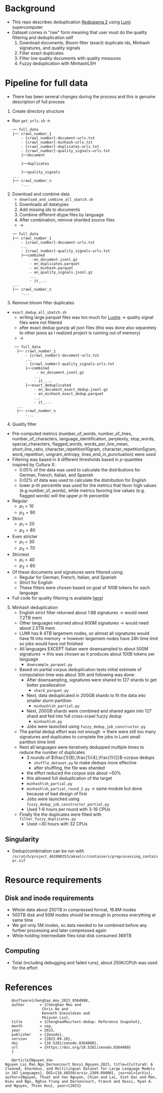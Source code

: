 # Background
- This repo describes deduplication [Redpajama 2](https://www.together.ai/blog/redpajama-data-v2) using [Lumi](https://www.together.ai/blog/redpajama-data-v2) supercomputer
- Dataset comes in "raw" form meaning that user must do the quality filtering and deduplication self
    1. Download documents, Bloom filter (exact) duplicate ids, Minhash signatures, and quality signals
    2. Filter exact duplicates
    3. Filter low quality documents with quality measures
    4. Fuzzy deduplication with MinhashLSH

# Pipeline for full data
- There has been several changes during the process and this is genuine description of full process
1. Create directory structure
- Run `get_urls.sh` &rarr; 
    ```
    ── full_data
    ├── crawl_number_1
        - {crawl_number}-document-urls.txt    
        - {crawl_number}-minhash-urls.txt  
        - {crawl_number}-duplicates-urls.txt  
        - {crawl_number}-quality_signals-urls.txt
        ├──document

        ├──duplicates

        ├──quality_signals
    ...
    ├── crawl_number_n
        -...
    ```
2. Download and combine data
    - `download_and_combine_all_sbatch.sh`
    1. Downloads all datatypes
    2. Add missing ids to documents
    3. Combine different dtype files by language
    4. After combination, remove sharded source files 
    - &rarr; 
    ```
    ── full_data
    ├── crawl_number_1
        - {crawl_number}-document-urls.txt    
        ...
        - {crawl_number}-quality_signals-urls.txt
        ├──combined
             -en_document.jsonl.gz
            - en_duplicates.parquet
            - en_minhash.parquet
            - en_quality_signals.jsonl.gz
            ...
            - it_...
    ...
    ├── crawl_number_n
        -...
    ```
3. Remove bloom filter duplicates
- `exact_dedup_all_sbatch.sh`
    - writing large parquet files was too much for [Lustre](https://docs.lumi-supercomputer.eu/storage/parallel-filesystems/lustre/) &rarr; quality signal files were not filtered
    - after exact dedup gunzip all json files (this was done also separetely to other jsons as I realized project is running out of memory)
    - &rarr;
  ```
   ── full_data
    ├── crawl_number_1
        - {crawl_number}-document-urls.txt    
        ...
        - {crawl_number}-quality_signals-urls.txt
        ├──combined
             - en_document.jsonl.gz
            ...
            - it_...
        ├──exact_deduplicated
            - en_document_exact_dedup.jsonl.gz
            - en_minhash_exact_dedup.parquet
            ...
            - it_...
    ...
    ├── crawl_number_n
        -...
    ```
4. Quality filter
- Pre-computed metrics (number_of_words, number_of_lines, number_of_characters, language_identification, perplexity, stop_words, special_characters, flagged_words, words_per_line_mean, short_line_ratio, character_repetition10gram, character_repetition5gram, word_repetition, unigram_entropy, lines_end_in_punctuation) were used
- Filtering was based in 4 different thresholds based in _p_-quantiles inspired by Cultura X:
   - 0.05% of the data was used to calculate the distributions for German, French, Italian, and Spanish
   - 0.02% of data was used to calculate the distribution for English
   - lower _p_-th percentile was used for the metrics that favor high values (e.g number_of_words), while metrics favoring low values (e.g. flagged words) will the upper _p_-th percentile
- Regular
   - $p_1 = 10$
   - $p_3 = 90$
- Strict
   - $p_1=20$
   - $p_3 =80$
- Even stricter
   - $p_1=30$
   - $p_3=70$
- Strictest
   - $p_1 = 40$
   - $p_3 = 60$
- Of these documents and signatures were filtered using:
   - Regular for German, French, Italian, and Spanish
   - Strict for English
   - These filters were chosen based on goal of 100B tokens for each language
- Full code for quality filtering is available [here](https://github.com/mmanteli/redpajama-v2-filter-2023/))
5. Minhash deduplication
    - English strict filter returned about 1.8B signatures &rarr; would need 7.2TB mem
    - Other languages returned about 600M signatures &rarr; would need about 2.5TB mem
    - LUMI has 8 4TB largemem nodes, so almost all signatures would have fit into memory &rarr; however largemem nodes have 24h time limit so jobs would have not finished
    - All languages EXCEPT Italian were downsampled to about 500M signatures &rarr; this was chosen as it produces about 100B tokens per language
        - `downsample_parquet.py`
    - Based on partial corpus deduplication tests initial estimate of computation time was about 30h and following was done:
        - After downsampling, signatures were shared to 127 shards to get better parallezation
            - `shard_parquet.py`   
        - Next, data deduplicated in 200GB shards to fit the data into smaller slurm partition
            - `minhashlsh_partial.py`
        - Next, 200GB shards were combined and shared again into 127 shard and fed into full cross-crawl fuzzy dedup
            - `minhashlsh.py`
        - Jobs were launched using `fuzzy_dedup_job_constructor.py`
    - The partial dedup effort was not enough &rarr; there were still too many signatures and duplicates to complete the jobs in Lumi small partition time limit
    - Next all languages were iteratively dedupped multiple times to reduce the number of duplicates
        - 3 rounds of $\frac{1}{8},\frac{1}{4},\frac{1}{2}$-corpus dedups
            - `shuffle_dataset.py` to make dedups more effective
            - after shuffling, the file was sharded
        - the effort reduced the corpus size about ~50%
        - this allowed full deduplication of the target
        -  `minhashlsh_partial.py`
        -  `minhashlsh_partial_round_2.py` &rarr; same module but done because of bad design of first
        - Jobs were launched using `fuzzy_dedup_job_constructor_partial.py`
        - Used 1-6 hours per round with 3-16 CPUs
    - Finally the the duplicates were filted with `filter_fuzzy_duplicates.py`
        - Used ~30 hours with 32 CPUs
## Singularity
- Dedup/combination can be run with `/scratch/project_462000353/akselir/containers/preprocessing_container.sif`
# Resource requirements
## Disk and inode requirements
- Whole data about 250TB in compressed format, 16.8M inodes
- 500TB disk and 50M inodes should be enough to process everything at same time
- We got only 5M inodes, so data needed to be combined before any further processing and later compressed again
- While holding intermediate files total disk consumed 369TB
## Computing
- Total (including debugging and failed runs), about 250K/CPUh was used for the effort

# References

 ```
    @software{chenghao_mou_2023_8364980,
    author       = {Chenghao Mou and
                  Chris Ha and
                  Kenneth Enevoldsen and
                  Peiyuan Liu},
    title        = {ChenghaoMou/text-dedup: Reference Snapshot},
    month        = sep,
    year         = 2023,
    publisher    = {Zenodo},
    version      = {2023.09.20},
    doi          = {10.5281/zenodo.8364980},
    url          = {https://doi.org/10.5281/zenodo.8364980}
    }

    @article{Nguyen_Van Nguyen_Lai_Man_Ngo_Dernoncourt_Rossi_Nguyen_2023, title={CulturaX: A Cleaned, Enormous, and Multilingual Dataset for Large Language Models in 167 Languages}, DOI={10.48550/arxiv.2309.09400}, journal={arXiv}, author={Nguyen, Thuat and Van Nguyen, Chien and Lai, Viet Dac and Man, Hieu and Ngo, Nghia Trung and Dernoncourt, Franck and Rossi, Ryan A. and Nguyen, Thien Huu}, year={2023} 
```